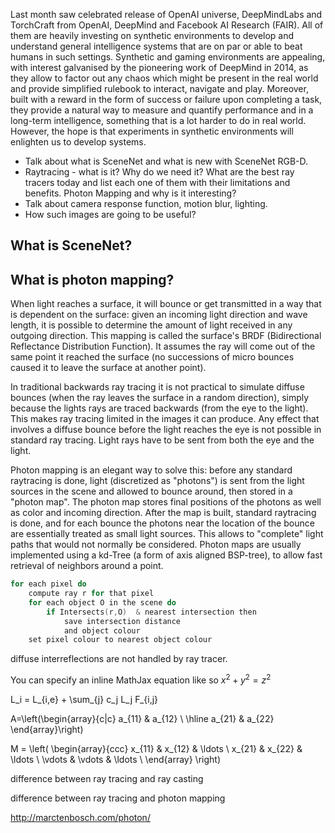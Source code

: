 Last month saw  celebrated release of OpenAI universe, DeepMindLabs and TorchCraft from OpenAI, DeepMind and Facebook AI Research (FAIR). All of them are heavily investing on synthetic environments to develop and understand general intelligence systems that are on par or able to beat humans in such settings. Synthetic and gaming environments are appealing, with interest galvanised by the pioneering work of DeepMind in 2014, as they allow to factor out any chaos which might be present in the real world and provide simplified rulebook to interact, navigate and play. Moreover, built with a reward in the form of success or failure upon completing a task, they provide a natural way to measure and quantify performance and in a long-term intelligence, something that is a lot harder to do in real world. However, the hope is that experiments in synthetic environments will enlighten us to develop systems.


* Talk about what is SceneNet and what is new with SceneNet RGB-D.
* Raytracing - what is it? Why do we need it? What are the best ray tracers today and list each one of them with their limitations and benefits. Photon Mapping and why is it interesting? 
* Talk about camera response function, motion blur, lighting.
* How such images are going to be useful?


## What is SceneNet?


## What is photon mapping?

When light reaches a surface, it will bounce or get transmitted in a way that is dependent on the surface: given an incoming light direction and wave length, it is possible to determine the amount of light received in any outgoing direction. This mapping is called the surface's BRDF (Bidirectional Reflectance Distribution Function). It assumes the ray will come out of the same point it reached the surface (no successions of micro bounces caused it to leave the surface at another point).

In traditional backwards ray tracing it is not practical to simulate diffuse bounces (when the ray leaves the surface in a random direction), simply because the lights rays are traced backwards (from the eye to the light). This makes ray tracing limited in the images it can produce. Any effect that involves a diffuse bounce before the light reaches the eye is not possible in standard ray tracing. Light rays have to be sent from both the eye and the light.

Photon mapping is an elegant way to solve this: before any standard raytracing is done, light (discretized as "photons") is sent from the light sources in the scene and allowed to bounce around, then stored in a "photon map". The photon map stores final positions of the photons as well as color and incoming direction. After the map is built, standard raytracing is done, and for each bounce the photons near the location of the bounce are essentially treated as small light sources. This allows to "complete" light paths that would not normally be considered. Photon maps are usually implemented using a kd-Tree (a form of axis aligned BSP-tree), to allow fast retrieval of neighbors around a point.

~~~c
for each pixel do
	compute ray r for that pixel
	for each object O in the scene do
		if Intersects(r,O)  & nearest intersection then
			save intersection distance 
			and object colour
	set pixel colour to nearest object colour
~~~

diffuse interreflections are not handled by ray tracer.

You can specify an inline MathJax equation like so $x^2+y^2=z^2$

L_i = L_{i,e} + \sum_{j} c_j L_j F_{i,j} 

 A=\left(\begin{array}{c|c} 
 a_{11} & a_{12} \\ \hline 
 a_{21} & a_{22} 
 \end{array}\right) 


M = \left( \begin{array}{ccc}
x_{11} & x_{12} & \ldots \\
x_{21} & x_{22} & \ldots \\
\vdots & \vdots & \ldots \\
\end{array} \right)


difference between ray tracing and ray casting

difference between ray tracing and photon mapping

http://marctenbosch.com/photon/
